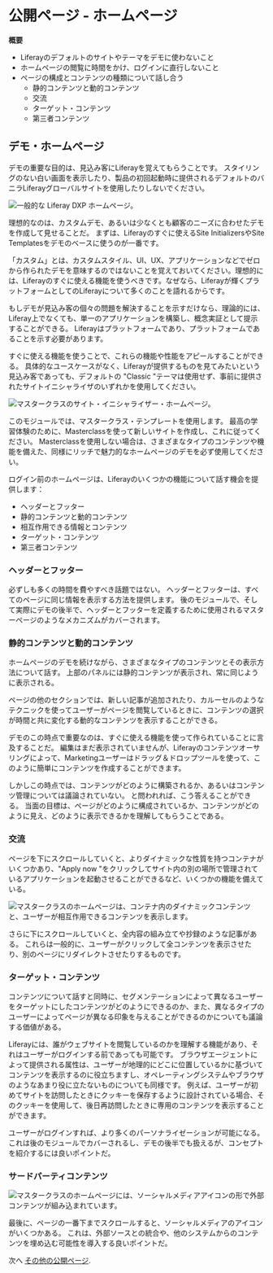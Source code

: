 # 公開ページ - ホームページ

**概要**

* Liferayのデフォルトのサイトやテーマをデモに使わないこと
* ホームページの閲覧に時間をかけ、ログインに直行しないこと
* ページの構成とコンテンツの種類について話し合う
  * 静的コンテンツと動的コンテンツ
  * 交流
  * ターゲット・コンテンツ
  * 第三者コンテンツ

## デモ・ホームページ

デモの重要な目的は、見込み客にLiferayを覚えてもらうことです。 スタイリングのない白い画面を表示したり、製品の初回起動時に提供されるデフォルトのバニラLiferayグローバルサイトを使用したりしないでください。

![一般的な Liferay DXP ホームページ。](./demo-home-page/images/01.png)

理想的なのは、カスタムデモ、あるいは少なくとも顧客のニーズに合わせたデモを作成して見せることだ。 まずは、Liferayのすぐに使えるSite InitializersやSite Templatesをデモのベースに使うのが一番です。

「カスタム」とは、カスタムスタイル、UI、UX、アプリケーションなどでゼロから作られたデモを意味するのではないことを覚えておいてください。理想的には、Liferayのすぐに使える機能を使うべきです。なぜなら、Liferayが輝くプラットフォームとしてのLiferayについて多くのことを語れるからです。

もしデモが見込み客の個々の問題を解決することを示すだけなら、理論的には、Liferay上でなくても、単一のアプリケーションを構築し、概念実証として提示することができる。 Liferayはプラットフォームであり、プラットフォームであることを示す必要があります。

すぐに使える機能を使うことで、これらの機能や性能をアピールすることができる。 具体的なユースケースがなく、Liferayが提供するものを見てみたいという見込み客であっても、デフォルトの "Classic "テーマは使用せず、事前に提供されたサイトイニシャライザのいずれかを使用してください。

![マスタークラスのサイト・イニシャライザー・ホームページ。](./demo-home-page/images/02.png)

このモジュールでは、マスタークラス・テンプレートを使用します。 最高の学習体験のために、Masterclassを使って新しいサイトを作成し、これに従ってください。 Masterclassを使用しない場合は、さまざまなタイプのコンテンツや機能を備えた、同様にリッチで魅力的なホームページのデモを必ず使用してください。

ログイン前のホームページは、Liferayのいくつかの機能について話す機会を提供します：

* ヘッダーとフッター
* 静的コンテンツと動的コンテンツ
* 相互作用できる情報とコンテンツ
* ターゲット・コンテンツ
* 第三者コンテンツ

### ヘッダーとフッター

必ずしも多くの時間を費やすべき話題ではない。 ヘッダーとフッターは、すべてのページに同じ情報を表示する方法を提供します。 後のモジュールで、そして実際にデモの後半で、ヘッダーとフッターを定義するために使用されるマスターページのようなメカニズムがカバーされます。

### 静的コンテンツと動的コンテンツ

ホームページのデモを続けながら、さまざまなタイプのコンテンツとその表示方法について話す。 上部のパネルには静的コンテンツが表示され、常に同じように表示される。

ページの他のセクションでは、新しい記事が追加されたり、カルーセルのようなテクニックを使ってユーザーがページを閲覧しているときに、コンテンツの選択が時間と共に変化する動的なコンテンツを表示することができる。

デモのこの時点で重要なのは、すぐに使える機能を使って作られていることに言及することだ。 編集はまだ表示されていませんが、Liferayのコンテンツオーサリングによって、Marketingユーザーはドラッグ＆ドロップツールを使って、このように簡単にコンテンツを作成することができます。

しかしこの時点では、コンテンツがどのように構築されるか、あるいはコンテンツ管理については議論されていない。 と問われれば、こう答えることができる。 当面の目標は、ページがどのように構成されているか、コンテンツがどのように見え、どのように表示できるかを理解してもらうことである。

### 交流

ページを下にスクロールしていくと、よりダイナミックな性質を持つコンテナがいくつかあり、"Apply now "をクリックしてサイト内の別の場所で管理されているアプリケーションを起動させることができるなど、いくつかの機能を備えている。

![マスタークラスのホームページは、コンテナ内のダイナミックコンテンツと、ユーザーが相互作用できるコンテンツを表示します。](./demo-home-page/images/03.png)

さらに下にスクロールしていくと、全内容の組み立てや抄録のような記事がある。 これらは一般的に、ユーザーがクリックして全コンテンツを表示させたり、別のページにリダイレクトさせたりするものです。

### ターゲット・コンテンツ

コンテンツについて話すと同時に、セグメンテーションによって異なるユーザーをターゲットにしたコンテンツがどのようにできるのか、また、異なるタイプのユーザーによってページが異なる印象を与えることができるのかについても議論する価値がある。

Liferayには、誰がウェブサイトを閲覧しているのかを理解する機能があり、それはユーザーがログインする前であっても可能です。 ブラウザエージェントによって提供される属性は、ユーザーが地理的にどこに位置しているかに基づいてコンテンツを表示するのに役立ちますし、オペレーティングシステムやブラウザのようなあまり役に立たないものについても同様です。 例えば、ユーザーが初めてサイトを訪問したときにクッキーを保存するように設計されている場合、そのクッキーを使用して、後日再訪問したときに専用のコンテンツを表示することができます。

ユーザーがログインすれば、より多くのパーソナライゼーションが可能になる。 これは後のモジュールでカバーされるし、デモの後半でも扱えるが、コンセプトを紹介するには良いポイントだ。

### サードパーティコンテンツ

![マスタークラスのホームページには、ソーシャルメディアアイコンの形で外部コンテンツが組み込まれています。](./demo-home-page/images/04.png)

最後に、ページの一番下までスクロールすると、ソーシャルメディアのアイコンがいくつかある。 これは、外部ソースとの統合や、他のシステムからのコンテンツを埋め込む可能性を導入する良いポイントだ。

次へ [その他の公開ページ](./other-public-pages.md).
